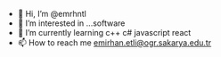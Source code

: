 - 👋 Hi, I’m @emrhntl
- 👀 I’m interested in ...software
- 🌱 I’m currently learning 
c++
c#
javascript
react
- 📫 How to reach me 
emirhan.etli@ogr.sakarya.edu.tr
<!---
emrhntl/emrhntl is a ✨ special ✨ repository because its `README.md` (this file) appears on your GitHub profile.
You can click the Preview link to take a look at your changes.
--->
